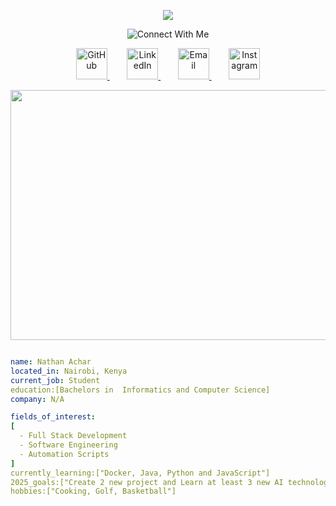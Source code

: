 <p align='center'>
    <img src="https://capsule-render.vercel.app/api?type=waving&color=auto&height=250&section=header&text=Hey%There!&fontSize=80&animation=fadeIn&fontAlignY=38&desc=Welcome%20To%20My%20Profile&descAlignY=51&descAlign=62"/>
</p>

<p align="center">
  <img src="https://readme-typing-svg.herokuapp.com?font=Orbitron&size=35&duration=3000&pause=500&color=915EFF&center=true&vCenter=true&width=435&lines=Connect+With+Me!+💫" alt="Connect With Me">
</p>

<p align="center" style="margin-top: 10px;">
  <a href="https://github.com/Ndubito" target="_blank" rel="noopener">
    <img src="https://cdn-icons-png.flaticon.com/512/25/25231.png" height="50" alt="GitHub" />
  </a>
  &nbsp;&nbsp;&nbsp;&nbsp;&nbsp;&nbsp;
  <a href="https://www.linkedin.com/in/nathan-achar-476175239" target="_blank" rel="noopener">
    <img src="https://cdn-icons-png.flaticon.com/512/174/174857.png" height="50" alt="LinkedIn" />
  </a>
  &nbsp;&nbsp;&nbsp;&nbsp;&nbsp;&nbsp;
  <a href="mailto:acharnathan1@gmail.com">
    <img src="https://cdn-icons-png.flaticon.com/512/732/732200.png" height="50" alt="Email" />
  </a>
  &nbsp;&nbsp;&nbsp;&nbsp;&nbsp;&nbsp;
  <a href="https://www.instagram.com/tnwlxr" target="_blank" rel="noopener">
    <img src="https://github.com/user-attachments/assets/cf17dbef-a045-40e6-9abf-ebdfdd6d808b" height="50" alt="Instagram" />
  </a>
</p>

<p align="center">
<img height="400" width="700" src="https://media4.giphy.com/media/v1.Y2lkPTc5MGI3NjExb2hhM2JyMmN0dXRvcGQyYnhlNnEwdG95ejNvMGd5MHp5dGpxdmJoMCZlcD12MV9pbnRlcm5hbF9naWZfYnlfaWQmY3Q9Zw/yYSSBtDgbbRzq/giphy.gif"> 
</img>
</p>

```yaml

name: Nathan Achar
located_in: Nairobi, Kenya
current_job: Student
education:[Bachelors in  Informatics and Computer Science]
company: N/A

fields_of_interest:
[
  - Full Stack Development
  - Software Engineering
  - Automation Scripts
]
currently_learning:["Docker, Java, Python and JavaScript"]
2025_goals:["Create 2 new project and Learn at least 3 new AI technologies"]
hobbies:["Cooking, Golf, Basketball"]

```
